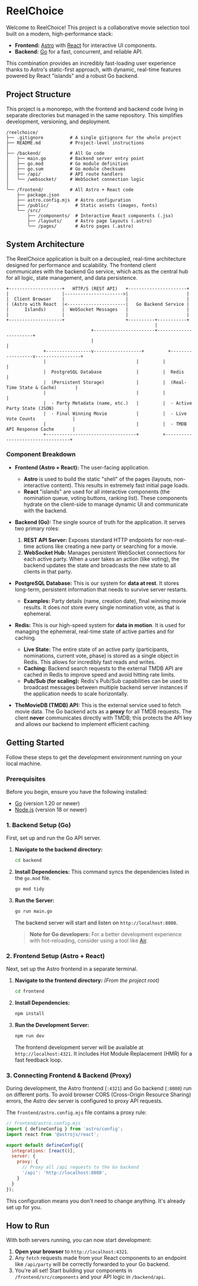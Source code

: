 # ReelChoice

Welcome to ReelChoice! This project is a collaborative movie selection tool built on a modern, high-performance stack:

*   **Frontend:** [Astro](https://astro.build/) with [React](https://react.dev/) for interactive UI components.
*   **Backend:** [Go](https://go.dev/) for a fast, concurrent, and reliable API.

This combination provides an incredibly fast-loading user experience thanks to Astro's static-first approach, with dynamic, real-time features powered by React "islands" and a robust Go backend.

## Project Structure

This project is a monorepo, with the frontend and backend code living in separate directories but managed in the same repository. This simplifies development, versioning, and deployment.

```
/reelchoice/
├── .gitignore          # A single gitignore for the whole project
├── README.md           # Project-level instructions
│
├── /backend/           # All Go code
│   ├── main.go         # Backend server entry point
│   ├── go.mod          # Go module definition
│   ├── go.sum          # Go module checksums
│   ├── /api/           # API route handlers
│   └── /websocket/     # WebSocket connection logic
│
└── /frontend/          # All Astro + React code
    ├── package.json
    ├── astro.config.mjs  # Astro configuration
    ├── /public/          # Static assets (images, fonts)
    └── /src/
        ├── /components/  # Interactive React components (.jsx)
        ├── /layouts/     # Astro page layouts (.astro)
        └── /pages/       # Astro pages (.astro)
```

## System Architecture

The ReelChoice application is built on a decoupled, real-time architecture designed for performance and scalability. The frontend client communicates with the backend Go service, which acts as the central hub for all logic, state management, and data persistence.

```
+--------------------+   HTTP/S (REST API)   +----------------------+
|                    |---------------------->|                      |
|  Client Browser    |                       |                      |
| (Astro with React  |<----------------------|   Go Backend Service |
|      Islands)      |  WebSocket Messages   |                      |
|                    |                       |                      |
+--------------------+                       +----------+-----------+
                                                        |
                                +-----------------------+-----------------------+
                                |                                               |
              +-----------------v------------------+         +------------------v-----------------+
              |                                  |         |                                  |
              |  PostgreSQL Database             |         |  Redis                           |
              |  (Persistent Storage)            |         |  (Real-Time State & Cache)       |
              |                                  |         |                                  |
              |  - Party Metadata (name, etc.)   |         |  - Active Party State (JSON)     |
              |  - Final Winning Movie           |         |  - Live Vote Counts              |
              |                                  |         |  - TMDB API Response Cache       |
              +----------------------------------+         +----------------------------------+
```

### Component Breakdown

*   **Frontend (Astro + React):** The user-facing application.
    *   **Astro** is used to build the static "shell" of the pages (layouts, non-interactive content). This results in extremely fast initial page loads.
    *   **React** "islands" are used for all interactive components (the nomination queue, voting buttons, ranking list). These components hydrate on the client-side to manage dynamic UI and communicate with the backend.

*   **Backend (Go):** The single source of truth for the application. It serves two primary roles:
    1.  **REST API Server:** Exposes standard HTTP endpoints for non-real-time actions like creating a new party or searching for a movie.
    2.  **WebSocket Hub:** Manages persistent WebSocket connections for each active party. When a user takes an action (like voting), the backend updates the state and broadcasts the new state to all clients in that party.

*   **PostgreSQL Database:** This is our system for **data at rest**. It stores long-term, persistent information that needs to survive server restarts.
    *   **Examples:** Party details (name, creation date), final winning movie results. It does *not* store every single nomination vote, as that is ephemeral.

*   **Redis:** This is our high-speed system for **data in motion**. It is used for managing the ephemeral, real-time state of active parties and for caching.
    *   **Live State:** The entire state of an active party (participants, nominations, current vote, phase) is stored as a single object in Redis. This allows for incredibly fast reads and writes.
    *   **Caching:** Backend search requests to the external TMDB API are cached in Redis to improve speed and avoid hitting rate limits.
    *   **Pub/Sub (for scaling):** Redis's Pub/Sub capabilities can be used to broadcast messages between multiple backend server instances if the application needs to scale horizontally.

*   **TheMovieDB (TMDB) API:** This is the external service used to fetch movie data. The Go backend acts as a **proxy** for all TMDB requests. The client **never** communicates directly with TMDB; this protects the API key and allows our backend to implement efficient caching.

## Getting Started

Follow these steps to get the development environment running on your local machine.

### Prerequisites

Before you begin, ensure you have the following installed:
*   [Go](https://go.dev/doc/install) (version 1.20 or newer)
*   [Node.js](https://nodejs.org/en) (version 18 or newer)

### 1. Backend Setup (Go)

First, set up and run the Go API server.

1.  **Navigate to the backend directory:**
    ```bash
    cd backend
    ```

2.  **Install Dependencies:** This command syncs the dependencies listed in the `go.mod` file.
    ```bash
    go mod tidy
    ```

3.  **Run the Server:**
    ```bash
    go run main.go
    ```
    The backend server will start and listen on `http://localhost:8080`.

    > **Note for Go developers:** For a better development experience with hot-reloading, consider using a tool like [Air](https://github.com/cosmtrek/air).

### 2. Frontend Setup (Astro + React)

Next, set up the Astro frontend in a separate terminal.

1.  **Navigate to the frontend directory:**
    *(From the project root)*
    ```bash
    cd frontend
    ```

2.  **Install Dependencies:**
    ```bash
    npm install
    ```

3.  **Run the Development Server:**
    ```bash
    npm run dev
    ```
    The frontend development server will be available at `http://localhost:4321`. It includes Hot Module Replacement (HMR) for a fast feedback loop.

### 3. Connecting Frontend & Backend (Proxy)

During development, the Astro frontend (`:4321`) and Go backend (`:8080`) run on different ports. To avoid browser CORS (Cross-Origin Resource Sharing) errors, the Astro dev server is configured to proxy API requests.

The `frontend/astro.config.mjs` file contains a proxy rule:

```javascript
// frontend/astro.config.mjs
import { defineConfig } from 'astro/config';
import react from '@astrojs/react';

export default defineConfig({
  integrations: [react()],
  server: {
    proxy: {
      // Proxy all /api requests to the Go backend
      '/api': 'http://localhost:8080',
    }
  }
});
```

This configuration means you don't need to change anything. It's already set up for you.

## How to Run

With both servers running, you can now start development:

1.  **Open your browser** to `http://localhost:4321`.
2.  Any `fetch` requests made from your React components to an endpoint like `/api/party` will be correctly forwarded to your Go backend.
3.  You're all set! Start building your components in `/frontend/src/components` and your API logic in `/backend/api`.
